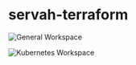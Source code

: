 # servah-terraform

![General Workspace](https://github.com/DasHeistApartment/servah-terraform/actions/workflows/general.yml/badge.svg?event=push)

![Kubernetes Workspace](https://github.com/DasHeistApartment/servah-terraform/actions/workflows/kubernetes.yml/badge.svg?event=push)
